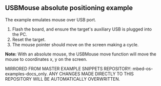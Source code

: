 ## USBMouse absolute positioning example

The example emulates mouse over USB port.

1. Flash the board, and ensure the target's auxiliary USB is plugged into the PC.
2. Reset the target.
3. The mouse pointer should move on the screen making a cycle.

**Note:** With an absolute mouse, the USBMouse move function will move the mouse to coordinates x, y on the screen.

MIRRORED FROM MASTER EXAMPLE SNIPPETS REPOSITORY: mbed-os-examples-docs_only.
ANY CHANGES MADE DIRECTLY TO THIS REPOSITORY WILL BE AUTOMATICALLY OVERWRITTEN.
